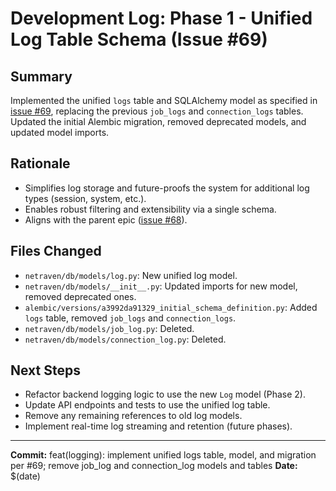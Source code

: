 # Development Log: Phase 1 - Unified Log Table Schema (Issue #69)

## Summary
Implemented the unified `logs` table and SQLAlchemy model as specified in [issue #69](https://github.com/ccieblogger/netraven/issues/69), replacing the previous `job_logs` and `connection_logs` tables. Updated the initial Alembic migration, removed deprecated models, and updated model imports.

## Rationale
- Simplifies log storage and future-proofs the system for additional log types (session, system, etc.).
- Enables robust filtering and extensibility via a single schema.
- Aligns with the parent epic ([issue #68](https://github.com/ccieblogger/netraven/issues/68)).

## Files Changed
- `netraven/db/models/log.py`: New unified log model.
- `netraven/db/models/__init__.py`: Updated imports for new model, removed deprecated ones.
- `alembic/versions/a3992da91329_initial_schema_definition.py`: Added `logs` table, removed `job_logs` and `connection_logs`.
- `netraven/db/models/job_log.py`: Deleted.
- `netraven/db/models/connection_log.py`: Deleted.

## Next Steps
- Refactor backend logging logic to use the new `Log` model (Phase 2).
- Update API endpoints and tests to use the unified log table.
- Remove any remaining references to old log models.
- Implement real-time log streaming and retention (future phases).

---
**Commit:** feat(logging): implement unified logs table, model, and migration per #69; remove job_log and connection_log models and tables
**Date:** $(date) 